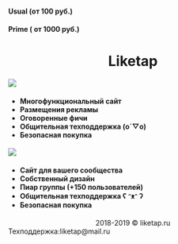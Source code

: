 <!DOCTYPE html>
  <lang html="Ru">
   <head>
    <meta charset="UTF-8">
     <title>Liketap</title>
      <link href="style.css" rel="stylesheet" type="text/css">
       </head>
      <body>
     <div id="menu">
    <h4 id="wrap"> Usual (от 100 руб.)</h4>  
   <h4 id="wrap2"> Prime ( от 1000 руб.)</h4>  
  </div>
 <div id="header">
  <h1 align="center" id="totle">Liketap</h1>
   </div>
    <div id="wrappercontent2">
     <img id="image2" src="images/Prime.png">
       <div id="description2"> <h4>
      <ul>
     <li>Многофункциональный сайт
    <li>Размещения рекламы
   <li>Оговоренные фичи
  <li>Общительная техподдержка (o´▽o)
 <li>Безопасная покупка
</ul>
 </h4></div>
  <div></div>
   </div>
    <div id="wrappercontent">
     <img id="image" src="images/Usual.png">
      <div id="description" ><h4>
       <ul>
      <li>Сайт для вашего сообщества
     <li>Собственный дизайн
    <li>Пиар группы (+150 пользователей)
   <li>Общительная техподдержка ʕ ᵔᴥᵔ ʔ
  <li>Безопасная покупка
 </ul>
</h4></div>
 </div>
  <footer>
   <div align="center" id="footer">2018-2019 © liketap.ru</div>
    <div id="footer2">Техподдержка:liketap@mail.ru</div>
     </footer>
      </body>
       </html>
